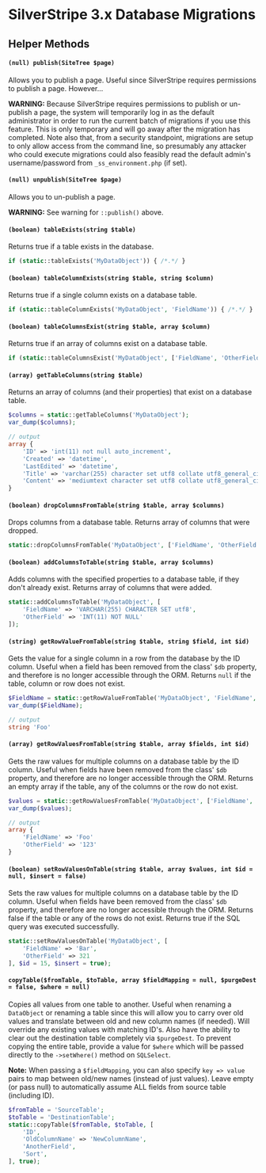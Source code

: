 # SilverStripe 3.x Database Migrations

## Helper Methods

#### `(null) publish(SiteTree $page)`

Allows you to publish a page. Useful since SilverStripe requires permissions to publish a page. However...

**WARNING:** Because SilverStripe requires permissions to publish or un-publish a page, the system will temporarily log in as the default administrator in order to run the current batch of migrations if you use this feature. This is only temporary and will go away after the migration has completed. Note also that, from a security standpoint, migrations are setup to only allow access from the command line, so presumably any attacker who could execute migrations could also feasibly read the default admin's username/password from `_ss_environment.php` (if set).

#### `(null) unpublish(SiteTree $page)`

Allows you to un-publish a page.

**WARNING:** See warning for `::publish()` above.


#### `(boolean) tableExists(string $table)`

Returns true if a table exists in the database.

```php
if (static::tableExists('MyDataObject')) { /*.*/ }
```

#### `(boolean) tableColumnExists(string $table, string $column)`

Returns true if a single column exists on a database table.

```php
if (static::tableColumnExists('MyDataObject', 'FieldName')) { /*.*/ }
```

#### `(boolean) tableColumnsExist(string $table, array $column)`

Returns true if an array of columns exist on a database table.

```php
if (static::tableColumnsExist('MyDataObject', ['FieldName', 'OtherField'])) { /*.*/ }
```

#### `(array) getTableColumns(string $table)`

Returns an array of columns (and their properties) that exist on a database table.

```php
$columns = static::getTableColumns('MyDataObject');
var_dump($columns);

// output
array {
	'ID' => 'int(11) not null auto_increment',
	'Created' => 'datetime',
	'LastEdited' => 'datetime',
	'Title' => 'varchar(255) character set utf8 collate utf8_general_ci',
	'Content' => 'mediumtext character set utf8 collate utf8_general_ci'
}
```

#### `(boolean) dropColumnsFromTable(string $table, array $columns)`

Drops columns from a database table. Returns array of columns that were dropped.

```php
static::dropColumnsFromTable('MyDataObject', ['FieldName', 'OtherField']);
```

#### `(boolean) addColumnsToTable(string $table, array $columns)`

Adds columns with the specified properties to a database table, if they don't already exist. Returns array of columns that were added.

```php
static::addColumnsToTable('MyDataObject', [
	'FieldName' => 'VARCHAR(255) CHARACTER SET utf8',
	'OtherField' => 'INT(11) NOT NULL'
]);
```

#### `(string) getRowValueFromTable(string $table, string $field, int $id)`

Gets the value for a single column in a row from the database by the ID column. Useful when a field has been removed from the class' `$db` property, and therefore is no longer accessible through the ORM. Returns `null` if the table, column or row does not exist.

```php
$FieldName = static::getRowValueFromTable('MyDataObject', 'FieldName', 15);
var_dump($FieldName);

// output
string 'Foo'
```

#### `(array) getRowValuesFromTable(string $table, array $fields, int $id)`

Gets the raw values for multiple columns on a database table by the ID column. Useful when fields have been removed from the class' `$db` property, and therefore are no longer accessible through the ORM. Returns an empty array if the table, any of the columns or the row do not exist.

```php
$values = static::getRowValuesFromTable('MyDataObject', ['FieldName', 'OtherField'], 15);
var_dump($values);

// output
array {
	'FieldName' => 'Foo'
	'OtherField' => '123'
}
```

#### `(boolean) setRowValuesOnTable(string $table, array $values, int $id = null, $insert = false)`

Sets the raw values for multiple columns on a database table by the ID column. Useful when fields have been removed from the class' `$db` property, and therefore are no longer accessible through the ORM. Returns false if the table or any of the rows do not exist. Returns true if the SQL query was executed successfully.

```php
static::setRowValuesOnTable('MyDataObject', [
	'FieldName' => 'Bar',
	'OtherField' => 321
], $id = 15, $insert = true);
```


#### `copyTable($fromTable, $toTable, array $fieldMapping = null, $purgeDest = false, $where = null)`

Copies all values from one table to another. Useful when renaming a `DataObject` or renaming a table since this will allow you to carry over old values and translate between old and new column names (if needed). Will override any existing values with matching ID's. Also have the ability to clear out the destination table completely via `$purgeDest`. To prevent copying the entire table, provide a value for `$where` which will be passed directly to the `->setWhere()` method on `SQLSelect`.

**Note:** When passing a `$fieldMapping`, you can also specify `key => value` pairs to map between old/new names (instead of just values). Leave empty (or pass null) to automatically assume ALL fields from source table (including ID).

```php
$fromTable = 'SourceTable';
$toTable = 'DestinationTable';
static::copyTable($fromTable, $toTable, [
	'ID',
	'OldColumnName' => 'NewColumnName',
	'AnotherField',
	'Sort',
], true);
```
